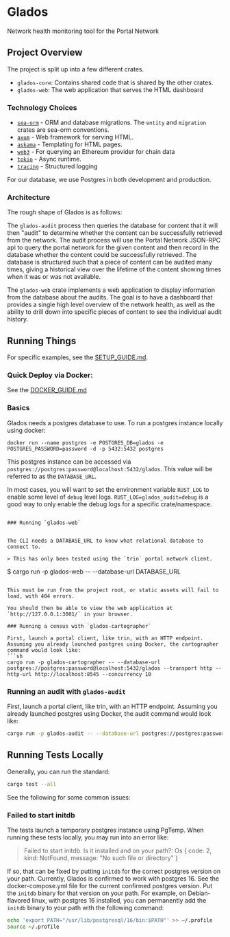 # Glados

Network health monitoring tool for the Portal Network

## Project Overview

The project is split up into a few different crates.

- `glados-core`: Contains shared code that is shared by the other crates.
- `glados-web`: The web application that serves the HTML dashboard

### Technology Choices

- [`sea-orm`](https://docs.rs/sea-orm/latest/sea_orm/) - ORM and database migrations.  The `entity` and `migration` crates are sea-orm conventions.
- [`axum`](https://docs.rs/axum/latest/axum/) - Web framework for serving HTML.
- [`askama`](https://djc.github.io/askama/) - Templating for HTML pages.
- [`web3`](https://docs.rs/web3/latest/web3/) - For querying an Ethereum provider for chain data
- [`tokio`](https://tokio.rs/) - Async runtime.
- [`tracing`](https://docs.rs/tracing/latest/tracing/) - Structured logging

For our database, we use Postgres in both development and production.

### Architecture

The rough shape of Glados is as follows:

The `glados-audit` process then queries the database for content that it will then "audit" to determine whether the content can be successfully retrieved from the network.  The audit process will use the Portal Network JSON-RPC api to query the portal network for the given content and then record in the database whether the content could be successfully retrieved.  The database is structured such that a piece of content can be audited many times, giving a historical view over the lifetime of the content showing times when it was or was not available.

The `glados-web` crate implements a web application to display information from the database about the audits.  The goal is to have a dashboard that provides a single high level overview of the network health, as well as the ability to drill down into specific pieces of content to see the individual audit history.


## Running Things

For specific examples, see the [SETUP_GUIDE.md](/SETUP_GUIDE.md).

### Quick Deploy via Docker:

See the [DOCKER_GUIDE.md](/DOCKER_GUIDE.md)

### Basics

Glados needs a postgres database to use. To run a postgres instance locally using docker:

`docker run --name postgres -e POSTGRES_DB=glados -e POSTGRES_PASSWORD=password -d -p 5432:5432 postgres`

This postgres instance can be accessed via `postgres://postgres:password@localhost:5432/glados`. This value will be referred to as the `DATABASE_URL`.

In most cases, you will want to set the environment variable `RUST_LOG` to enable some level of `debug` level logs.  `RUST_LOG=glados_audit=debug` is a good way to only enable the debug logs for a specific crate/namespace.
```

### Running `glados-web`


The CLI needs a DATABASE_URL to know what relational database to connect to.

> This has only been tested using the `trin` portal network client.

```
$ cargo run -p glados-web -- --database-url DATABASE_URL
```

This must be run from the project root, or static assets will fail to load, with 404 errors.

You should then be able to view the web application at `http://127.0.0.1:3001/` in your browser.

### Running a census with `glados-cartographer`

First, launch a portal client, like trin, with an HTTP endpoint. Assuming you already launched postgres using Docker, the cartographer command would look like:
```sh
cargo run -p glados-cartographer -- --database-url postgres://postgres:password@localhost:5432/glados --transport http --http-url http://localhost:8545 --concurrency 10
```

### Running an audit with `glados-audit`

First, launch a portal client, like trin, with an HTTP endpoint. Assuming you already launched postgres using Docker, the audit command would look like:
```sh
cargo run -p glados-audit -- --database-url postgres://postgres:password@localhost:5432/glados --strategy random --portal-client http://localhost:8545
```

## Running Tests Locally

Generally, you can run the standard:

```sh
cargo test --all
```

See the following for some common issues:

### Failed to start initdb

The tests launch a temporary postgres instance using PgTemp. When running these tests locally, you may run into an error like:

> Failed to start initdb. Is it installed and on your path?: Os { code: 2, kind: NotFound, message: "No such file or directory" }

If so, that can be fixed by putting `initdb` for the correct postgres version on your path. Currently, Glados is confirmed to work with postgres 16. See the docker-compose.yml file for the current confirmed postgres version. Put the `initdb` binary for that version on your path. For example, on Debian-flavored linux, with postgres 16 installed, you can permanently add the `initdb` binary to your path with the following command:

```sh
echo 'export PATH="/usr/lib/postgresql/16/bin:$PATH"' >> ~/.profile
source ~/.profile
```
